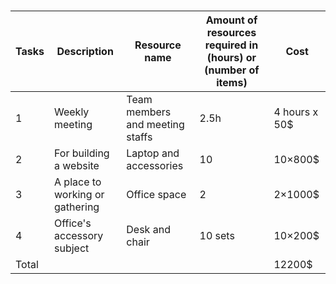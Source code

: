 ﻿﻿

|Tasks|Description|Resource name | Amount of resources required in (hours) or (number of items)| Cost |
|--|--|--|--|--|
| 1 | Weekly meeting|Team members and meeting staffs|2.5h | 4 hours x 50$ |
|2|For building a website|Laptop and accessories|10|10×800$|
|3|A place to working or gathering|Office space|2|2×1000$|
|4|Office's accessory subject|Desk and chair|10 sets|10×200$|
|Total||||12200$|

